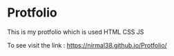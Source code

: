 # Protfolio

This is my protfolio which is used HTML CSS JS

To see visit the link : https://nirmal38.github.io/Protfolio/
